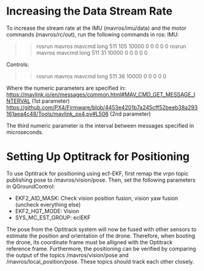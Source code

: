 # Increasing the Data Stream Rate
To increase the stream rate at the IMU (mavros/imu/data) and the motor commands (mavros/rc/out), run the following commands in ros:
IMU:
>> rosrun mavros mavcmd long 511 105 10000 0 0 0 0 0
>> rosrun mavros mavcmd long 511 31 10000 0 0 0 0 0

Controls:
>> rosrun mavros mavcmd long 511 36 10000 0 0 0 0 0

Where the numeric parameters are specified in:
  https://mavlink.io/en/messages/common.html#MAV_CMD_GET_MESSAGE_INTERVAL (1st parameter)
  https://github.com/PX4/Firmware/blob/4453e4201b7a245cff52beeb38a293161aea4c48/Tools/mavlink_px4.py#L506 (2nd parameter)
  
The third numeric parameter is the interval between messages specified in microseconds. 

# Setting Up Optitrack for Positioning
To use Optitrack for positioning using ecf-EKF, first remap the vrpn topic publishing pose to /mavros/vision/pose. Then, set the following parameters in QGroundControl:
- EKF2_AID_MASK: Check vision position fusion, vision yaw fusion (uncheck everything else)
- EKF2_HGT_MODE: Vision
- SYS_MC_EST_GROUP: eclEKF

The pose from the Optitrack system will now be fused with other sensors to estimate the position and orientation of the drone. Therefore, when booting the drone, its coordinate frame must be alligned with the Optitrack reference frame. Furthermore, the positioning can be verified by comparing the output of the topics /mavros/vision/pose and /mavros/local_position/pose. These topics should track each other closely. 
